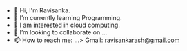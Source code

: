 ### 
- 👋 Hi, I'm Ravisanka.
- 🌱 I’m currently learning Programming.
- 👀 I am interested in cloud computing.
- 👯 I’m looking to collaborate on ...
- 📫 How to reach me: ...> Gmail: ravisankarash@gmail.com 

<!--
**RavisankaS/RavisankaS** is a ✨ _special_ ✨ repository because its `README.md` (this file) appears on your GitHub profile.

Here are some ideas to get you started:

- 👋 Hi, I'm Ravisanka.
- 🌱 I’m currently learning Programming..
- 🔭 I’m currently working on ...
- 👯 I’m looking to collaborate on ...
- 🤔 I’m looking for help with ...
- 💬 Ask me about ...
- 📫 How to reach me: ...
- 😄 Pronouns: ...
- ⚡ Fun fact: ...
-->
